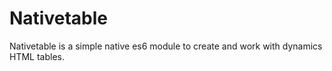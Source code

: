 # Nativetable

Nativetable is a simple native es6 module to create and work with dynamics HTML tables.
